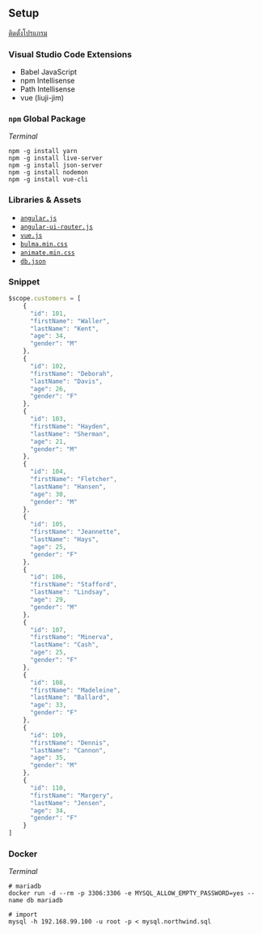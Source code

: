 ## Setup

[ติดตั้งโปรแกรม](https://gist.github.com/tutor4dev/dd4d48872798ecbd09ad8454e4719518)

### Visual Studio Code Extensions

- Babel JavaScript
- npm Intellisense
- Path Intellisense
- vue (liuji-jim)

### `npm` Global Package

*Terminal*

```
npm -g install yarn
npm -g install live-server
npm -g install json-server
npm -g install nodemon
npm -g install vue-cli
```

### Libraries & Assets

- [`angular.js`](https://cdnjs.cloudflare.com/ajax/libs/angular.js/1.6.5/angular.js)
- [`angular-ui-router.js`](https://cdnjs.cloudflare.com/ajax/libs/angular-ui-router/1.0.3/angular-ui-router.js)
- [`vue.js`](https://cdnjs.cloudflare.com/ajax/libs/vue/2.5.10/vue.js)
- [`bulma.min.css`](https://cdnjs.cloudflare.com/ajax/libs/bulma/0.6.1/css/bulma.min.css)
- [`animate.min.css`](https://cdnjs.cloudflare.com/ajax/libs/animate.css/3.5.2/animate.min.css)
- [`db.json`](https://mega.nz/#!V41kkB5T!5zvBvVrGO49vUvVtyzY5oGPgEFD5xeDSn5mIsVBHfUA)

### Snippet

```js
$scope.customers = [
    {
      "id": 101,
      "firstName": "Waller",
      "lastName": "Kent",
      "age": 34,
      "gender": "M"
    },
    {
      "id": 102,
      "firstName": "Deborah",
      "lastName": "Davis",
      "age": 26,
      "gender": "F"
    },
    {
      "id": 103,
      "firstName": "Hayden",
      "lastName": "Sherman",
      "age": 21,
      "gender": "M"
    },
    {
      "id": 104,
      "firstName": "Fletcher",
      "lastName": "Hansen",
      "age": 30,
      "gender": "M"
    },
    {
      "id": 105,
      "firstName": "Jeannette",
      "lastName": "Hays",
      "age": 25,
      "gender": "F"
    },
    {
      "id": 106,
      "firstName": "Stafford",
      "lastName": "Lindsay",
      "age": 29,
      "gender": "M"
    },
    {
      "id": 107,
      "firstName": "Minerva",
      "lastName": "Cash",
      "age": 25,
      "gender": "F"
    },
    {
      "id": 108,
      "firstName": "Madeleine",
      "lastName": "Ballard",
      "age": 33,
      "gender": "F"
    },
    {
      "id": 109,
      "firstName": "Dennis",
      "lastName": "Cannon",
      "age": 35,
      "gender": "M"
    },
    {
      "id": 110,
      "firstName": "Margery",
      "lastName": "Jensen",
      "age": 34,
      "gender": "F"
    }
]
```

### Docker

*Terminal*

```
# mariadb
docker run -d --rm -p 3306:3306 -e MYSQL_ALLOW_EMPTY_PASSWORD=yes --name db mariadb

# import
mysql -h 192.168.99.100 -u root -p < mysql.northwind.sql
```
